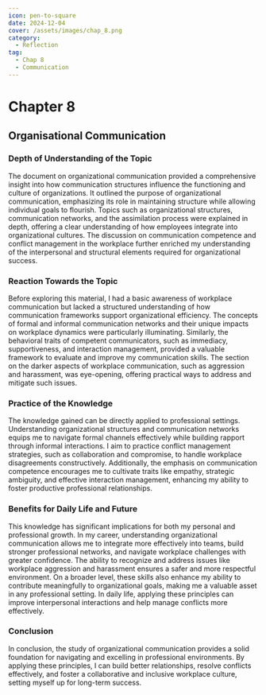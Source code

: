 ```yaml
---
icon: pen-to-square
date: 2024-12-04
cover: /assets/images/chap_8.png
category:
  - Reflection
tag:
  - Chap 8
  - Communication
---
```


# Chapter 8

## Organisational Communication

### Depth of Understanding of the Topic

The document on organizational communication provided a comprehensive insight into how communication structures influence the functioning and culture of organizations. It outlined the purpose of organizational communication, emphasizing its role in maintaining structure while allowing individual goals to flourish. Topics such as organizational structures, communication networks, and the assimilation process were explained in depth, offering a clear understanding of how employees integrate into organizational cultures. The discussion on communication competence and conflict management in the workplace further enriched my understanding of the interpersonal and structural elements required for organizational success.

### Reaction Towards the Topic

Before exploring this material, I had a basic awareness of workplace communication but lacked a structured understanding of how communication frameworks support organizational efficiency. The concepts of formal and informal communication networks and their unique impacts on workplace dynamics were particularly illuminating. Similarly, the behavioral traits of competent communicators, such as immediacy, supportiveness, and interaction management, provided a valuable framework to evaluate and improve my communication skills. The section on the darker aspects of workplace communication, such as aggression and harassment, was eye-opening, offering practical ways to address and mitigate such issues.

### Practice of the Knowledge

The knowledge gained can be directly applied to professional settings. Understanding organizational structures and communication networks equips me to navigate formal channels effectively while building rapport through informal interactions. I aim to practice conflict management strategies, such as collaboration and compromise, to handle workplace disagreements constructively. Additionally, the emphasis on communication competence encourages me to cultivate traits like empathy, strategic ambiguity, and effective interaction management, enhancing my ability to foster productive professional relationships.

### Benefits for Daily Life and Future

This knowledge has significant implications for both my personal and professional growth. In my career, understanding organizational communication allows me to integrate more effectively into teams, build stronger professional networks, and navigate workplace challenges with greater confidence. The ability to recognize and address issues like workplace aggression and harassment ensures a safer and more respectful environment. On a broader level, these skills also enhance my ability to contribute meaningfully to organizational goals, making me a valuable asset in any professional setting. In daily life, applying these principles can improve interpersonal interactions and help manage conflicts more effectively.

### Conclusion

In conclusion, the study of organizational communication provides a solid foundation for navigating and excelling in professional environments. By applying these principles, I can build better relationships, resolve conflicts effectively, and foster a collaborative and inclusive workplace culture, setting myself up for long-term success.